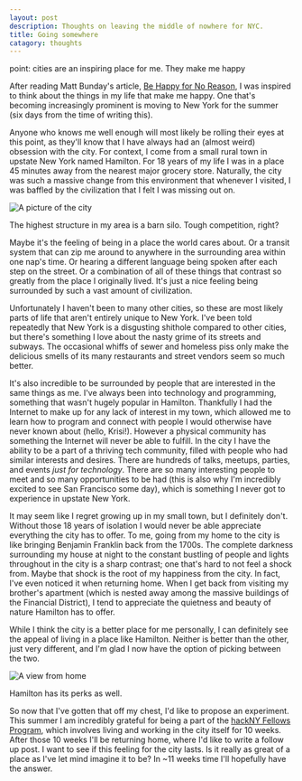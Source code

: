 ```yaml
---
layout: post
description: Thoughts on leaving the middle of nowhere for NYC.
title: Going somewhere
catagory: thoughts
---
```

point: cities are an inspiring place for me. They make me happy

After reading Matt Bunday's article, [Be Happy for No Reason](http://zencephalon.com/be-happy-for-no-reason.html), I was inspired to think about the things in my life that make me happy. One that's becoming increasingly prominent is moving to New York for the summer (six days from the time of writing this).

Anyone who knows me well enough will most likely be rolling their eyes at this point, as they'll know that I have always had an (almost weird) obsession with the city. For context, I come from a small rural town in upstate New York named Hamilton. For 18 years of my life I was in a place 45 minutes away from the nearest major grocery store. Naturally, the city was such a massive change from this environment that whenever I visited, I was baffled by the civilization that I felt I was missing out on.

![A picture of the city]({{site.url}}/photos/IMG_0599.jpg)
<div class="caption">The highest structure in my area is a barn silo. Tough competition, right?</div>

Maybe it's the feeling of being in a place the world cares about. Or a transit system that can zip me around to anywhere in the surrounding area within one nap's time. Or hearing a different language being spoken after each step on the street. Or a combination of all of these things that contrast so greatly from the place I originally lived. It's just a nice feeling being surrounded by such a vast amount of civilization.

Unfortunately I haven't been to many other cities, so these are most likely parts of life that aren't entirely unique to New York. I've been told repeatedly that New York is a disgusting shithole compared to other cities, but there's something I love about the nasty grime of its streets and subways. The occasional whiffs of sewer and homeless piss only make the delicious smells of its many restaurants and street vendors seem so much better. 

It's also incredible to be surrounded by people that are interested in the same things as me. I've always been into technology and programming, something that wasn't hugely popular in Hamilton. Thankfully I had the Internet to make up for any lack of interest in my town, which allowed me to learn how to program and connect with people I would otherwise have never known about (hello, Krisi!). However a physical community has something the Internet will never be able to fulfill. In the city I have the ability to be a part of a thriving tech community, filled with people who had similar interests and desires. There are hundreds of talks, meetups, parties, and events *just for technology*. There are so many interesting people to meet and so many opportunities to be had (this is also why I'm incredibly excited to see San Francisco some day), which is something I never got to experience in upstate New York.

It may seem like I regret growing up in my small town, but I definitely don't. Without those 18 years of isolation I would never be able appreciate everything the city has to offer. To me, going from my home to the city is like bringing Benjamin Franklin back from the 1700s. The complete darkness surrounding my house at night to the constant bustling of people and lights throughout in the city is a sharp contrast; one that's hard to not feel a shock from. Maybe that shock is the root of my happiness from the city. In fact, I've even noticed it when returning home. When I get back from visiting my brother's apartment (which is nested away among the massive buildings of the Financial District), I tend to appreciate the quietness and beauty of nature Hamilton has to offer. 

While I think the city is a better place for me personally, I can definitely see the appeal of living in a place like Hamilton. Neither is better than the other, just very different, and I'm glad I now have the option of picking between the two.

![A view from home]({{site.url}}/photos/IMG_2367.JPG)
<div class="caption">Hamilton has its perks as well.</div>

So now that I've gotten that off my chest, I'd like to propose an experiment. This summer I am incredibly grateful for being a part of the [hackNY Fellows Program](http://apply.hackny.org), which involves living and working in the city itself for 10 weeks. After those 10 weeks I'll be returning home, where I'd like to write a follow up post. I want to see if this feeling for the city lasts. Is it really as great of a place as I've let mind imagine it to be? In ~11 weeks time I'll hopefully have the answer.
